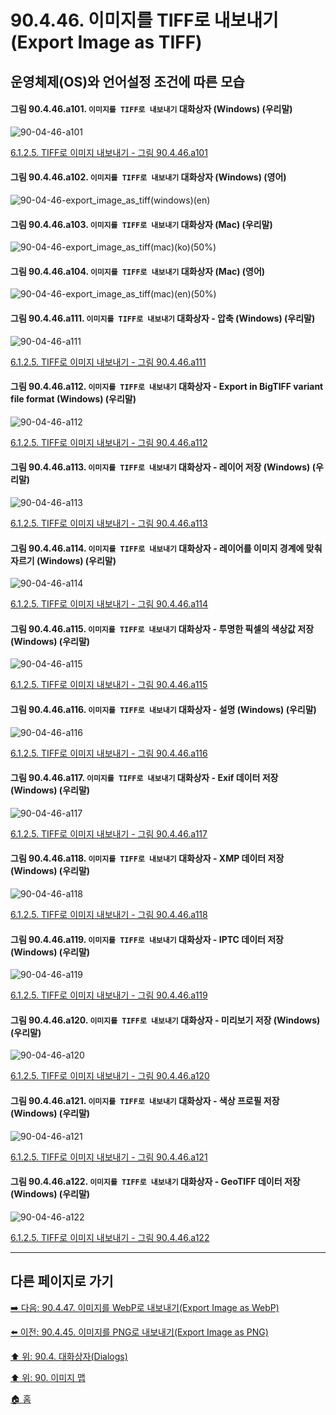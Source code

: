 # 90.4.46. 이미지를 TIFF로 내보내기(Export Image as TIFF)
## 운영체제(OS)와 언어설정 조건에 따른 모습

<a id="90-04-46-a101"></a>

#### 그림 90.4.46.a101. `이미지를 TIFF로 내보내기` 대화상자 (Windows) (우리말)
![90-04-46-a101](https://github.com/wonder13662/gimp/assets/15767104/35aed86b-c4ed-4465-b24c-e1992d83939d)

[6.1.2.5. TIFF로 이미지 내보내기 - 그림 90.4.46.a101](./06-01-02-05-export_image_as_tiff.md#90-04-46-a101)

<a id="90-04-46-a102"></a>

#### 그림 90.4.46.a102. `이미지를 TIFF로 내보내기` 대화상자 (Windows) (영어)
![90-04-46-export_image_as_tiff(windows)(en)](https://github.com/wonder13662/gimp/assets/15767104/5b07e238-1068-452a-a37d-2719f073e1a5)

#### 그림 90.4.46.a103. `이미지를 TIFF로 내보내기` 대화상자 (Mac) (우리말)
![90-04-46-export_image_as_tiff(mac)(ko)(50%)](https://github.com/wonder13662/gimp/assets/15767104/2e31004a-2fe4-48af-920a-0eadb998e29e)

#### 그림 90.4.46.a104. `이미지를 TIFF로 내보내기` 대화상자 (Mac) (영어)
![90-04-46-export_image_as_tiff(mac)(en)(50%)](https://github.com/wonder13662/gimp/assets/15767104/1a4fd986-9cfc-491d-8e77-054336b2cd93)

<a id="90-04-46-a111"></a>

#### 그림 90.4.46.a111. `이미지를 TIFF로 내보내기` 대화상자 - 압축 (Windows) (우리말)
![90-04-46-a111](https://github.com/wonder13662/gimp/assets/15767104/3c7934b5-d3fd-4ead-91d0-c890916f8c14)

[6.1.2.5. TIFF로 이미지 내보내기 - 그림 90.4.46.a111](./06-01-02-05-export_image_as_tiff.md#90-04-46-a111)

<a id="90-04-46-a112"></a>

#### 그림 90.4.46.a112. `이미지를 TIFF로 내보내기` 대화상자 - Export in BigTIFF variant file format (Windows) (우리말)
![90-04-46-a112](https://github.com/wonder13662/gimp/assets/15767104/04390635-d058-4329-8881-7ae82efce919)

[6.1.2.5. TIFF로 이미지 내보내기 - 그림 90.4.46.a112](./06-01-02-05-export_image_as_tiff.md#90-04-46-a112)

<a id="90-04-46-a113"></a>

#### 그림 90.4.46.a113. `이미지를 TIFF로 내보내기` 대화상자 - 레이어 저장 (Windows) (우리말)
![90-04-46-a113](https://github.com/wonder13662/gimp/assets/15767104/8f3a5f2b-1392-4c73-8c14-bb8b20612d3a)

[6.1.2.5. TIFF로 이미지 내보내기 - 그림 90.4.46.a113](./06-01-02-05-export_image_as_tiff.md#90-04-46-a113)

<a id="90-04-46-a114"></a>

#### 그림 90.4.46.a114. `이미지를 TIFF로 내보내기` 대화상자 - 레이어를 이미지 경계에 맞춰 자르기 (Windows) (우리말)
![90-04-46-a114](https://github.com/wonder13662/gimp/assets/15767104/9202e5e6-ccbb-4c89-990e-6f9a0d5cc25b)

[6.1.2.5. TIFF로 이미지 내보내기 - 그림 90.4.46.a114](./06-01-02-05-export_image_as_tiff.md#90-04-46-a114)

<a id="90-04-46-a115"></a>

#### 그림 90.4.46.a115. `이미지를 TIFF로 내보내기` 대화상자 - 투명한 픽셀의 색상값 저장 (Windows) (우리말)
![90-04-46-a115](https://github.com/wonder13662/gimp/assets/15767104/80962c7a-b21d-4924-98ad-0c2481b4ccda)

[6.1.2.5. TIFF로 이미지 내보내기 - 그림 90.4.46.a115](./06-01-02-05-export_image_as_tiff.md#90-04-46-a115)

<a id="90-04-46-a116"></a>

#### 그림 90.4.46.a116. `이미지를 TIFF로 내보내기` 대화상자 - 설명 (Windows) (우리말)
![90-04-46-a116](https://github.com/wonder13662/gimp/assets/15767104/041936af-de8c-442a-9268-057464a51001)

[6.1.2.5. TIFF로 이미지 내보내기 - 그림 90.4.46.a116](./06-01-02-05-export_image_as_tiff.md#90-04-46-a116)

<a id="90-04-46-a117"></a>

#### 그림 90.4.46.a117. `이미지를 TIFF로 내보내기` 대화상자 - Exif 데이터 저장 (Windows) (우리말)
![90-04-46-a117](https://github.com/wonder13662/gimp/assets/15767104/8e714a1a-1427-49b0-a18c-aa317651d469)

[6.1.2.5. TIFF로 이미지 내보내기 - 그림 90.4.46.a117](./06-01-02-05-export_image_as_tiff.md#90-04-46-a117)

<a id="90-04-46-a118"></a>

#### 그림 90.4.46.a118. `이미지를 TIFF로 내보내기` 대화상자 - XMP 데이터 저장 (Windows) (우리말)
![90-04-46-a118](https://github.com/wonder13662/gimp/assets/15767104/8f3dcef8-62b5-4fe8-a79c-822273d844c3)

[6.1.2.5. TIFF로 이미지 내보내기 - 그림 90.4.46.a118](./06-01-02-05-export_image_as_tiff.md#90-04-46-a118)

<a id="90-04-46-a119"></a>

#### 그림 90.4.46.a119. `이미지를 TIFF로 내보내기` 대화상자 - IPTC 데이터 저장 (Windows) (우리말)
![90-04-46-a119](https://github.com/wonder13662/gimp/assets/15767104/f2d85050-2cc3-49a2-bd12-5932baeb8bbb)

[6.1.2.5. TIFF로 이미지 내보내기 - 그림 90.4.46.a119](./06-01-02-05-export_image_as_tiff.md#90-04-46-a119)

<a id="90-04-46-a120"></a>

#### 그림 90.4.46.a120. `이미지를 TIFF로 내보내기` 대화상자 - 미리보기 저장 (Windows) (우리말)
![90-04-46-a120](https://github.com/wonder13662/gimp/assets/15767104/e2bdc33a-9ede-4bbb-a01f-e7d90bfc5830)

[6.1.2.5. TIFF로 이미지 내보내기 - 그림 90.4.46.a120](./06-01-02-05-export_image_as_tiff.md#90-04-46-a120)

<a id="90-04-46-a121"></a>

#### 그림 90.4.46.a121. `이미지를 TIFF로 내보내기` 대화상자 - 색상 프로필 저장 (Windows) (우리말)
![90-04-46-a121](https://github.com/wonder13662/gimp/assets/15767104/fb9786a9-af1e-4f23-9f78-b51b29dacc5e)

[6.1.2.5. TIFF로 이미지 내보내기 - 그림 90.4.46.a121](./06-01-02-05-export_image_as_tiff.md#90-04-46-a121)

<a id="90-04-46-a122"></a>

#### 그림 90.4.46.a122. `이미지를 TIFF로 내보내기` 대화상자 - GeoTIFF 데이터 저장 (Windows) (우리말)
![90-04-46-a122](https://github.com/wonder13662/gimp/assets/15767104/fe24fd98-3272-40f6-94d7-785a0867191c)

[6.1.2.5. TIFF로 이미지 내보내기 - 그림 90.4.46.a122](./06-01-02-05-export_image_as_tiff.md#90-04-46-a122)

***

## 다른 페이지로 가기
[➡️ 다음: 90.4.47. 이미지를 WebP로 내보내기(Export Image as WebP)](./90-04-0047-export_image_as_webp.md)

[⬅️ 이전: 90.4.45. 이미지를 PNG로 내보내기(Export Image as PNG)](./90-04-0045-export_image_as_png.md)

[⬆️ 위: 90.4. 대화상자(Dialogs)](./90-04-0000-dialogs.md)

[⬆️ 위: 90. 이미지 맵](./90-00-image-map.md)

[🏠 홈](./00-home.md)
